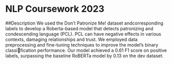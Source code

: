 # NLP Coursework 2023

##Description
We used the Don’t Patronize Me! dataset andcorresponding labels to develop a Roberta-based model that detects patronizing and condescending language (PCL). PCL can have negative effects in various contexts, damaging relationships and trust. We employed data preprocessing and fine-tuning techniques to improve the model’s binary classification performance. Our model achieved a 0.61 F1 score on positive labels, surpassing the baseline RoBERTa model by 0.13 on the dev dataset.
